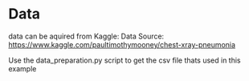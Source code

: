 # Data 
data can be aquired from Kaggle:
Data Source: https://www.kaggle.com/paultimothymooney/chest-xray-pneumonia

Use the data_preparation.py script to get the csv file thats used in this example

